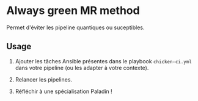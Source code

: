 # Always green MR method

Permet d'éviter les pipeline quantiques ou suceptibles.

## Usage

1. Ajouter les tâches Ansible présentes dans le playbook `chicken-ci.yml` dans
    votre pipeline (ou les adapter à votre contexte).

2. Relancer les pipelines.
3. Réfléchir à une spécialisation Paladin !
